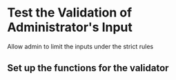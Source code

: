 # Test the Validation of Administrator's Input 
Allow admin to limit the inputs under the strict rules

## Set up the functions for the validator

